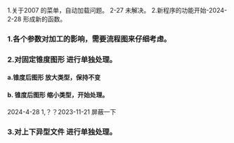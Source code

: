 1.关于2007 的菜单，自动加载问题。     2-27 未解决。
2.新程序的功能开始-2024-2-28
形成新的函数。
### 1.各个参数对加工的影响，需要流程图来仔细考虑。
###  2.对固定锥度图形 进行单独处理。
#### a.锥度后图形 放大类型，保持不变
#### b. 锥度后图形 缩小类型，开始处理。


2024-4-28
1,？？2023-11-21 屏蔽一下

###  3.对上下异型文件 进行单独处理。